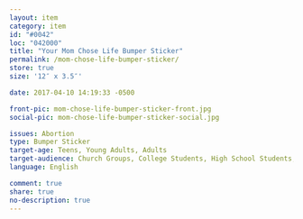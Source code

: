 ```yaml
---
layout: item
category: item
id: "#0042"
loc: "042000"
title: "Your Mom Chose Life Bumper Sticker"
permalink: /mom-chose-life-bumper-sticker/
store: true
size: '12″ x 3.5″'

date: 2017-04-10 14:19:33 -0500

front-pic: mom-chose-life-bumper-sticker-front.jpg
social-pic: mom-chose-life-bumper-sticker-social.jpg

issues: Abortion
type: Bumper Sticker
target-age: Teens, Young Adults, Adults
target-audience: Church Groups, College Students, High School Students, Pro-life Organizations
language: English

comment: true
share: true
no-description: true
---
```

